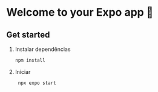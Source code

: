 # Welcome to your Expo app 👋


## Get started

1. Instalar dependências

   ```bash
   npm install
   ```

2. Iniciar

   ```bash
    npx expo start
   ```


